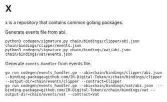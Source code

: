# X

x is a repository that contains common golang packages.

Generate events file from abi.
```shell
python3 codegen/signature.py chain/bindings/clipper/abi.json chain/bindings/clipper/events.json
python3 codegen/signature.py chain/bindings/vat/abi.json chain/bindings/vat/events.json
```
Generate `events.Handler` from events file.
```shell
go run codegen/events_handler.go --abi=chain/bindings/clipper/abi.json --binding-package=github.com/IR-Digital-Token/x/chain/bindings/clipper --output-dir=chain/events/clipper --contract=Clipper
go run codegen/events_handler.go --abi=chain/bindings/vat/abi.json  --binding-package=github.com/IR-Digital-Token/x/chain/bindings/vat --output-dir=chain/events/vat --contract=Vat
```